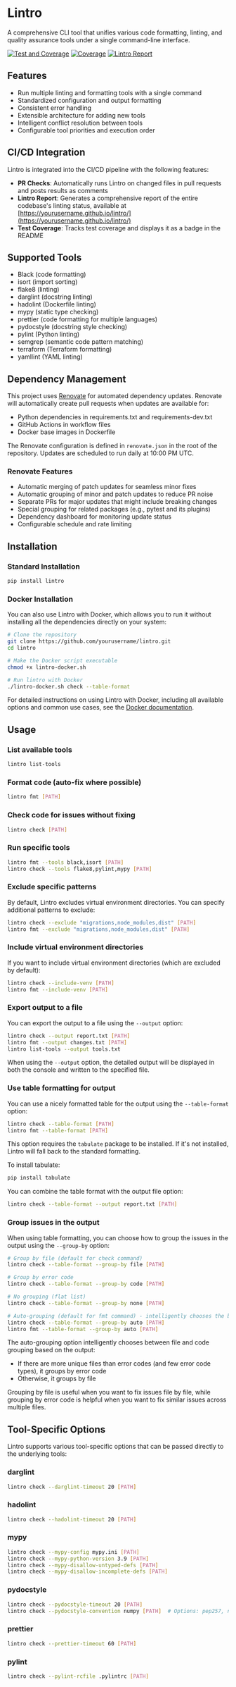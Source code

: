 # Lintro

A comprehensive CLI tool that unifies various code formatting, linting, and quality assurance tools under a single command-line interface.

[![Test and Coverage](https://github.com/yourusername/lintro/actions/workflows/test-coverage.yml/badge.svg)](https://github.com/yourusername/lintro/actions/workflows/test-coverage.yml)
[![Coverage](https://raw.githubusercontent.com/yourusername/lintro/main/coverage-badge.svg)](https://github.com/yourusername/lintro/actions/workflows/test-coverage.yml)
[![Lintro Report](https://github.com/yourusername/lintro/actions/workflows/lintro-report.yml/badge.svg)](https://yourusername.github.io/lintro/)

## Features

- Run multiple linting and formatting tools with a single command
- Standardized configuration and output formatting
- Consistent error handling
- Extensible architecture for adding new tools
- Intelligent conflict resolution between tools
- Configurable tool priorities and execution order

## CI/CD Integration

Lintro is integrated into the CI/CD pipeline with the following features:

- **PR Checks**: Automatically runs Lintro on changed files in pull requests and posts results as comments
- **Lintro Report**: Generates a comprehensive report of the entire codebase's linting status, available at [https://yourusername.github.io/lintro/](https://yourusername.github.io/lintro/)
- **Test Coverage**: Tracks test coverage and displays it as a badge in the README

## Supported Tools

- Black (code formatting)
- isort (import sorting)
- flake8 (linting)
- darglint (docstring linting)
- hadolint (Dockerfile linting)
- mypy (static type checking)
- prettier (code formatting for multiple languages)
- pydocstyle (docstring style checking)
- pylint (Python linting)
- semgrep (semantic code pattern matching)
- terraform (Terraform formatting)
- yamllint (YAML linting)

## Dependency Management

This project uses [Renovate](https://github.com/renovatebot/renovate) for automated dependency updates. Renovate will automatically create pull requests when updates are available for:

- Python dependencies in requirements.txt and requirements-dev.txt
- GitHub Actions in workflow files
- Docker base images in Dockerfile

The Renovate configuration is defined in `renovate.json` in the root of the repository. Updates are scheduled to run daily at 10:00 PM UTC.

### Renovate Features

- Automatic merging of patch updates for seamless minor fixes
- Automatic grouping of minor and patch updates to reduce PR noise
- Separate PRs for major updates that might include breaking changes
- Special grouping for related packages (e.g., pytest and its plugins)
- Dependency dashboard for monitoring update status
- Configurable schedule and rate limiting

## Installation

### Standard Installation

```bash
pip install lintro
```

### Docker Installation

You can also use Lintro with Docker, which allows you to run it without installing all the dependencies directly on your system:

```bash
# Clone the repository
git clone https://github.com/yourusername/lintro.git
cd lintro

# Make the Docker script executable
chmod +x lintro-docker.sh

# Run lintro with Docker
./lintro-docker.sh check --table-format
```

For detailed instructions on using Lintro with Docker, including all available options and common use cases, see the [Docker documentation](DOCKER.md).

## Usage

### List available tools

```bash
lintro list-tools
```

### Format code (auto-fix where possible)

```bash
lintro fmt [PATH]
```

### Check code for issues without fixing

```bash
lintro check [PATH]
```

### Run specific tools

```bash
lintro fmt --tools black,isort [PATH]
lintro check --tools flake8,pylint,mypy [PATH]
```

### Exclude specific patterns

By default, Lintro excludes virtual environment directories. You can specify additional patterns to exclude:

```bash
lintro check --exclude "migrations,node_modules,dist" [PATH]
lintro fmt --exclude "migrations,node_modules,dist" [PATH]
```

### Include virtual environment directories

If you want to include virtual environment directories (which are excluded by default):

```bash
lintro check --include-venv [PATH]
lintro fmt --include-venv [PATH]
```

### Export output to a file

You can export the output to a file using the `--output` option:

```bash
lintro check --output report.txt [PATH]
lintro fmt --output changes.txt [PATH]
lintro list-tools --output tools.txt
```

When using the `--output` option, the detailed output will be displayed in both the console and written to the specified file.

### Use table formatting for output

You can use a nicely formatted table for the output using the `--table-format` option:

```bash
lintro check --table-format [PATH]
lintro fmt --table-format [PATH]
```

This option requires the `tabulate` package to be installed. If it's not installed, Lintro will fall back to the standard formatting.

To install tabulate:

```bash
pip install tabulate
```

You can combine the table format with the output file option:

```bash
lintro check --table-format --output report.txt [PATH]
```

### Group issues in the output

When using table formatting, you can choose how to group the issues in the output using the `--group-by` option:

```bash
# Group by file (default for check command)
lintro check --table-format --group-by file [PATH]

# Group by error code
lintro check --table-format --group-by code [PATH]

# No grouping (flat list)
lintro check --table-format --group-by none [PATH]

# Auto-grouping (default for fmt command) - intelligently chooses the best grouping method
lintro check --table-format --group-by auto [PATH]
lintro fmt --table-format --group-by auto [PATH]
```

The auto-grouping option intelligently chooses between file and code grouping based on the output:
- If there are more unique files than error codes (and few error code types), it groups by error code
- Otherwise, it groups by file

Grouping by file is useful when you want to fix issues file by file, while grouping by error code is helpful when you want to fix similar issues across multiple files.

## Tool-Specific Options

Lintro supports various tool-specific options that can be passed directly to the underlying tools:

### darglint

```bash
lintro check --darglint-timeout 20 [PATH]
```

### hadolint

```bash
lintro check --hadolint-timeout 20 [PATH]
```

### mypy

```bash
lintro check --mypy-config mypy.ini [PATH]
lintro check --mypy-python-version 3.9 [PATH]
lintro check --mypy-disallow-untyped-defs [PATH]
lintro check --mypy-disallow-incomplete-defs [PATH]
```

### pydocstyle

```bash
lintro check --pydocstyle-timeout 20 [PATH]
lintro check --pydocstyle-convention numpy [PATH]  # Options: pep257, numpy, google
```

### prettier

```bash
lintro check --prettier-timeout 60 [PATH]
```

### pylint

```bash
lintro check --pylint-rcfile .pylintrc [PATH]
```